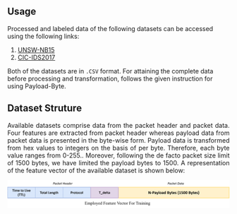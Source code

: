 ## Usage

Processed and labeled data of the following datasets can be accessed using the following links:

1. [UNSW-NB15](https://drive.google.com/drive/folders/1xuPB6VxQD70qvSH1YU69E2ICzLHJI2mO?usp=sharing)
2. [CIC-IDS2017](https://drive.google.com/drive/folders/1sFBgQyvO2Wde8fwgZXTgVFXrD2W7v8WB?usp=sharing)

Both of the datasets are in `.CSV` format. For attaining the complete data before processing and transformation, follows the given instruction for using Payload-Byte. 

## Dataset Struture
<p align="justify"> Available datasets comprise data from the packet header and packet data. Four features are extracted from packet header whereas payload data from packet data is presented in the byte-wise form. Payload data is transformed from hex values to integers on the basis of per byte. Therefore, each byte value ranges from 0-255.. Moreover, following the de facto packet size limit of 1500 bytes, we have limited the payload bytes to 1500. A representation of the feature vector of the available dataset is shown below: </p>


![image](/Data/Feature_Vector.png)
